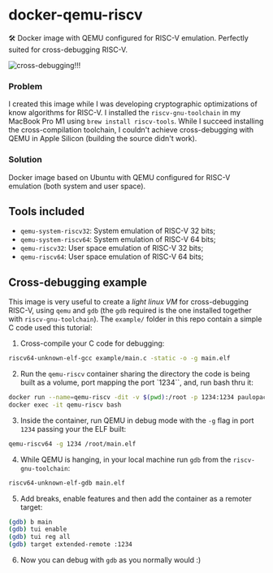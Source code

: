 # docker-qemu-riscv
🛠️ Docker image with QEMU configured for RISC-V emulation. Perfectly suited for cross-debugging RISC-V.

![cross-debugging!!!](https://raw.githubusercontent.com/paulopacitti/docker-qemu-riscv/main/docs/screenshot.png)

### Problem
I created this image while I was developing cryptographic optimizations of know algorithms for RISC-V. I installed the `riscv-gnu-toolchain` in my MacBook Pro M1 using `brew install riscv-tools`. While I succeed installing the cross-compilation toolchain, I couldn't achieve cross-debugging with QEMU in Apple Silicon (building the source didn't work).

### Solution
 Docker image based on Ubuntu with QEMU configured for RISC-V emulation (both system and user space).

## Tools included
- `qemu-system-riscv32`: System emulation of RISC-V 32 bits;
- `qemu-system-riscv64`: System emulation of RISC-V 64 bits;
- `qemu-riscv32`: User space emulation of RISC-V 32 bits;
- `qemu-riscv64`: User space emulation of RISC-V 64 bits;

## Cross-debugging example
This image is very useful to create a _light linux VM_ for cross-debugging RISC-V, using `qemu` and `gdb` (the `gdb` required is the one installed together with `riscv-gnu-toolchain`). The `example/` folder in this repo contain a simple C code used this tutorial:

1. Cross-compile your C code for debugging:
```bash
riscv64-unknown-elf-gcc example/main.c -static -o -g main.elf
```
2. Run the `qemu-riscv` container sharing the directory the code is being built as a volume, port mapping the port `1234``, and, run bash thru it:
```bash
docker run --name=qemu-riscv -dit -v $(pwd):/root -p 1234:1234 paulopacitti/qemu-riscv:latest
docker exec -it qemu-riscv bash
```
3. Inside the container, run QEMU in debug mode with the `-g` flag in port `1234` passing your the ELF built:
```bash
qemu-riscv64 -g 1234 /root/main.elf
```
4. While QEMU is hanging, in your local machine run `gdb` from the `riscv-gnu-toolchain`:
```bash
riscv64-unknown-elf-gdb main.elf
```
5. Add breaks, enable features and then add the container as a remoter target:
```bash
(gdb) b main
(gdb) tui enable
(gdb) tui reg all
(gdb) target extended-remote :1234
```
6. Now you can debug with `gdb` as you normally would :)
